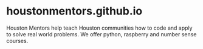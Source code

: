# houstonmentors.github.io
Houston Mentors help teach Houston communities how to code and apply to solve real world problems. We offer python, raspberry and number sense courses.
